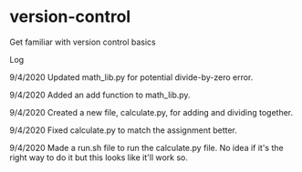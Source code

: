 # version-control
Get familiar with version control basics

Log

9/4/2020
Updated math_lib.py for potential divide-by-zero error. 

9/4/2020
Added an add function to math_lib.py.

9/4/2020
Created a new file, calculate.py, for adding and dividing together.

9/4/2020
Fixed calculate.py to match the assignment better.

9/4/2020
Made a run.sh file to run the calculate.py file. No idea if it's the right way to do it but this looks like it'll work so.   
